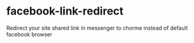 # facebook-link-redirect
Redirect your site shared link in messenger to chorme instead of default facebook browser
